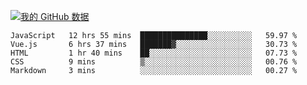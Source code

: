 [![我的 GitHub 数据](https://github-readme-stats.vercel.app/api?username=unbrain&?theme=dark)]()

<!--START_SECTION:waka-->
```text
JavaScript   12 hrs 55 mins  ███████████████░░░░░░░░░░   59.97 % 
Vue.js       6 hrs 37 mins   ███████▓░░░░░░░░░░░░░░░░░   30.73 % 
HTML         1 hr 40 mins    ██░░░░░░░░░░░░░░░░░░░░░░░   07.73 % 
CSS          9 mins          ▒░░░░░░░░░░░░░░░░░░░░░░░░   00.76 % 
Markdown     3 mins          ░░░░░░░░░░░░░░░░░░░░░░░░░   00.27 % 
```
<!--END_SECTION:waka-->
